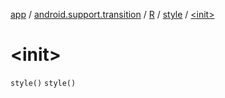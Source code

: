 [app](../../../index.md) / [android.support.transition](../../index.md) / [R](../index.md) / [style](index.md) / [&lt;init&gt;](.)

# &lt;init&gt;

`style()`
`style()`